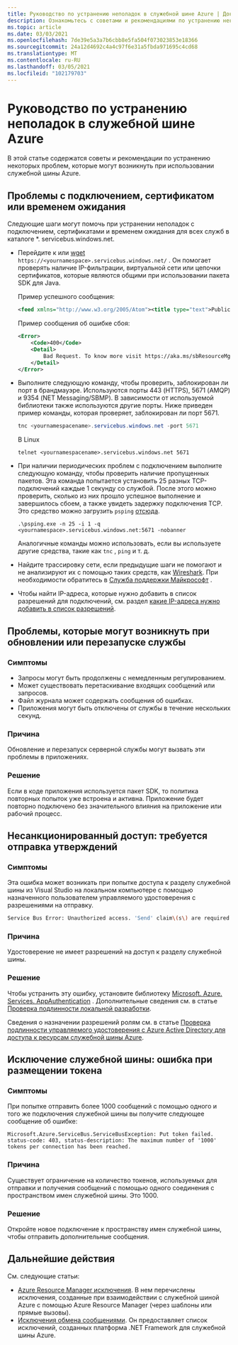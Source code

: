 ```yaml
---
title: Руководство по устранению неполадок в служебной шине Azure | Документация Майкрософт
description: Ознакомьтесь с советами и рекомендациями по устранению некоторых проблем, которые могут возникнуть при использовании служебной шины Azure.
ms.topic: article
ms.date: 03/03/2021
ms.openlocfilehash: 7de39e5a3a7b6cbb8e5fa504f073023853e18366
ms.sourcegitcommit: 24a12d4692c4a4c97f6e31a5fbda971695c4cd68
ms.translationtype: MT
ms.contentlocale: ru-RU
ms.lasthandoff: 03/05/2021
ms.locfileid: "102179703"
---
```

# <a name="troubleshooting-guide-for-azure-service-bus"></a>Руководство по устранению неполадок в служебной шине Azure
В этой статье содержатся советы и рекомендации по устранению некоторых проблем, которые могут возникнуть при использовании служебной шины Azure. 

## <a name="connectivity-certificate-or-timeout-issues"></a>Проблемы с подключением, сертификатом или временем ожидания
Следующие шаги могут помочь при устранении неполадок с подключением, сертификатами и временем ожидания для всех служб в каталоге *. servicebus.windows.net. 

- Перейдите к или [wget](https://www.gnu.org/software/wget/) `https://<yournamespace>.servicebus.windows.net/` . Он помогает проверять наличие IP-фильтрации, виртуальной сети или цепочки сертификатов, которые являются общими при использовании пакета SDK для Java.

    Пример успешного сообщения:
    
    ```xml
    <feed xmlns="http://www.w3.org/2005/Atom"><title type="text">Publicly Listed Services</title><subtitle type="text">This is the list of publicly-listed services currently available.</subtitle><id>uuid:27fcd1e2-3a99-44b1-8f1e-3e92b52f0171;id=30</id><updated>2019-12-27T13:11:47Z</updated><generator>Service Bus 1.1</generator></feed>
    ```
    
    Пример сообщения об ошибке сбоя:

    ```xml
    <Error>
        <Code>400</Code>
        <Detail>
            Bad Request. To know more visit https://aka.ms/sbResourceMgrExceptions. . TrackingId:b786d4d1-cbaf-47a8-a3d1-be689cda2a98_G22, SystemTracker:NoSystemTracker, Timestamp:2019-12-27T13:12:40
        </Detail>
    </Error>
    ```
- Выполните следующую команду, чтобы проверить, заблокирован ли порт в брандмауэре. Используются порты 443 (HTTPS), 5671 (AMQP) и 9354 (NET Messaging/SBMP). В зависимости от используемой библиотеки также используются другие порты. Ниже приведен пример команды, которая проверяет, заблокирован ли порт 5671. 

    ```powershell
    tnc <yournamespacename>.servicebus.windows.net -port 5671
    ```

    В Linux

    ```shell
    telnet <yournamespacename>.servicebus.windows.net 5671
    ```
- При наличии периодических проблем с подключением выполните следующую команду, чтобы проверить наличие пропущенных пакетов. Эта команда попытается установить 25 разных TCP-подключений каждые 1 секунду со службой. После этого можно проверить, сколько из них прошло успешное выполнение и завершилось сбоем, а также увидеть задержку подключения TCP. Это средство можно загрузить `psping` [отсюда](/sysinternals/downloads/psping).

    ```shell
    .\psping.exe -n 25 -i 1 -q <yournamespace>.servicebus.windows.net:5671 -nobanner     
    ```
    Аналогичные команды можно использовать, если вы используете другие средства, такие как `tnc` , `ping` и т. д. 
- Найдите трассировку сети, если предыдущие шаги не помогают и не анализируют их с помощью таких средств, как [Wireshark](https://www.wireshark.org/). При необходимости обратитесь в [Служба поддержки Майкрософт](https://support.microsoft.com/) . 
- Чтобы найти IP-адреса, которые нужно добавить в список разрешений для подключений, см. раздел [какие IP-адреса нужно добавить в список разрешений](service-bus-faq.md#what-ip-addresses-do-i-need-to-add-to-allow-list). 


## <a name="issues-that-may-occur-with-service-upgradesrestarts"></a>Проблемы, которые могут возникнуть при обновлении или перезапуске службы

### <a name="symptoms"></a>Симптомы
- Запросы могут быть продолжены с немедленным регулированием.
- Может существовать перетаскивание входящих сообщений или запросов.
- Файл журнала может содержать сообщения об ошибках.
- Приложения могут быть отключены от службы в течение нескольких секунд.

### <a name="cause"></a>Причина
Обновление и перезапуск серверной службы могут вызвать эти проблемы в приложениях.

### <a name="resolution"></a>Решение
Если в коде приложения используется пакет SDK, то политика повторных попыток уже встроена и активна. Приложение будет повторно подключено без значительного влияния на приложение или рабочий процесс.

## <a name="unauthorized-access-send-claims-are-required"></a>Несанкционированный доступ: требуется отправка утверждений

### <a name="symptoms"></a>Симптомы 
Эта ошибка может возникать при попытке доступа к разделу служебной шины из Visual Studio на локальном компьютере с помощью назначенного пользователем управляемого удостоверения с разрешениями на отправку.

```bash
Service Bus Error: Unauthorized access. 'Send' claim\(s\) are required to perform this operation.
```

### <a name="cause"></a>Причина
Удостоверение не имеет разрешений на доступ к разделу служебной шины. 

### <a name="resolution"></a>Решение
Чтобы устранить эту ошибку, установите библиотеку [Microsoft. Azure. Services. AppAuthentication](https://www.nuget.org/packages/Microsoft.Azure.Services.AppAuthentication/) .  Дополнительные сведения см. в статье [Проверка подлинности локальной разработки](/dotnet/api/overview/azure/service-to-service-authentication#local-development-authentication). 

Сведения о назначении разрешений ролям см. в статье [Проверка подлинности управляемого удостоверения с Azure Active Directory для доступа к ресурсам служебной шины Azure](service-bus-managed-service-identity.md).

## <a name="service-bus-exception-put-token-failed"></a>Исключение служебной шины: ошибка при размещении токена

### <a name="symptoms"></a>Симптомы
При попытке отправить более 1000 сообщений с помощью одного и того же подключения служебной шины вы получите следующее сообщение об ошибке: 

`Microsoft.Azure.ServiceBus.ServiceBusException: Put token failed. status-code: 403, status-description: The maximum number of '1000' tokens per connection has been reached.` 

### <a name="cause"></a>Причина
Существует ограничение на количество токенов, используемых для отправки и получения сообщений с помощью одного соединения с пространством имен служебной шины. Это 1000. 

### <a name="resolution"></a>Решение
Откройте новое подключение к пространству имен служебной шины, чтобы отправить дополнительные сообщения.

## <a name="next-steps"></a>Дальнейшие действия
См. следующие статьи: 

- [Azure Resource Manager исключения](service-bus-resource-manager-exceptions.md). В нем перечислены исключения, созданные при взаимодействии с служебной шиной Azure с помощью Azure Resource Manager (через шаблоны или прямые вызовы).
- [Исключения обмена сообщениями](service-bus-messaging-exceptions.md). Он предоставляет список исключений, созданных платформа .NET Framework для служебной шины Azure.